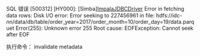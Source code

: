 
SQL 错误 [500312] [HY000]: [Simba][ImpalaJDBCDriver](500312) Error in fetching data rows: Disk I/O error: Error seeking to 227456961 in file: hdfs://idc-nn/data/db/table/order_year=2017/order_month=10/order_day=19/data.parquet 
Error(255): Unknown error 255
Root cause: EOFException: Cannot seek after EOF

执行命令：
invalidate metadata <table>